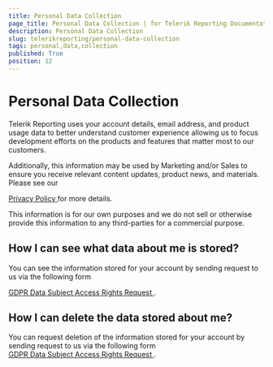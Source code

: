 ```yaml
---
title: Personal Data Collection
page_title: Personal Data Collection | for Telerik Reporting Documentation
description: Personal Data Collection
slug: telerikreporting/personal-data-collection
tags: personal,data,collection
published: True
position: 12
---
```


# Personal Data Collection



Telerik Reporting uses your account details, email address, and product usage data to better understand customer experience
        allowing us to focus development efforts on the products and features that matter most to our customers.
      


Additionally, this information may be used by Marketing and/or Sales to ensure you receive relevant content updates,
        product news, and materials. Please see our
        
[Privacy Policy
](https://www.progress.com/legal/privacy-policy
)        for more details.
      


This information is for our own purposes and we do not sell or otherwise provide this information to any third-parties for a
        commercial purpose.
      


## How I can see what data about me is stored?

You can see the information stored for your account by sending request to us via the following form             
        
[GDPR Data Subject Access Rights Request
](https://app.onetrust.com/app/#/webform/7897e80a-b8a4-4797-883a-bdacfe1ab8e4
).
        


## How I can delete the data stored about me?

You can request deletion of the information stored for your account by sending request to us via the following form  
[GDPR Data Subject Access Rights Request
](https://app.onetrust.com/app/#/webform/7897e80a-b8a4-4797-883a-bdacfe1ab8e4
).
        

